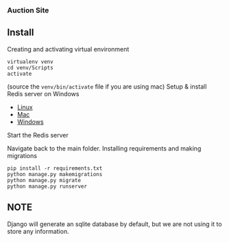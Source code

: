 ### Auction Site

## Install

Creating and activating virtual environment

    virtualenv venv
    cd venv/Scripts
    activate
(source the `venv/bin/activate` file if you are using mac)
Setup & install Redis server on Windows
* [Linux](https://redis.io/topics/quickstart)
* [Mac](https://medium.com/@petehouston/install-and-config-redis-on-mac-os-x-via-homebrew-eb8df9a4f298)
* [Windows](https://www.onlinetutorialspoint.com/spring-boot/setup-install-redis-server-on-windows-10.html)

Start the Redis server 
  
Navigate back to the main folder. Installing requirements and making migrations

    pip install -r requirements.txt
    python manage.py makemigrations
    python manage.py migrate
    python manage.py runserver


## NOTE

Django will generate an sqlite database by default, but we are not using it to store any information.